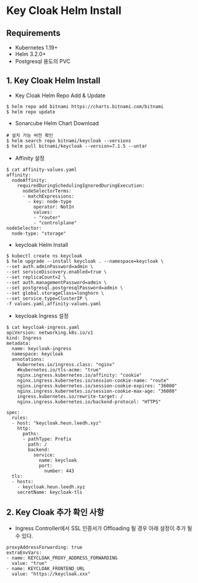 # Key Cloak Helm Install

## Requirements
-  Kubernetes 1.19+
-  Helm 3.2.0+
-  Postgresql 용도의 PVC

## 1. Key Cloak Helm Install

- Key Cloak Helm Repo Add & Update

```
$ helm repo add bitnami https://charts.bitnami.com/bitnami
$ helm repo update
```

- Sonarcube Helm Chart Download

```
# 설치 가능 버전 확인
$ helm search repo bitnami/keycloak --versions
$ helm pull bitnami/keycloak --version=7.1.5 --untar
```

- Affinity 설정

```
$ cat affinity-values.yaml
affinity:
  nodeAffinity:
    requiredDuringSchedulingIgnoredDuringExecution:
      nodeSelectorTerms:
      - matchExpressions:
        - key: node-type
          operator: NotIn
          values:
          - "router"
          - "controlplane"
nodeSelector:
  node-type: "storage"
```

- keycloak Helm Install

```
$ kubectl create ns keycloak 
$ helm upgrade --install keycloak . --namespace=keycloak \
--set auth.adminPassword=admin \
--set serviceDiscovery.enabled=true \
--set replicaCount=2 \
--set auth.managementPassword=admin \
--set postgresql.postgresqlPassword=admin \
--set global.storageClass=longhorn \
--set service.type=ClusterIP \
-f values.yaml,affinity-values.yaml
```

- keycloak Ingress 설정

```
$ cat keycloak-ingress.yaml
apiVersion: networking.k8s.io/v1
kind: Ingress
metadata:
  name: keycloak-ingress
  namespace: keycloak
  annotations:
    kubernetes.io/ingress.class: "nginx"
    #kubernetes.io/tls-acme: "true"
    nginx.ingress.kubernetes.io/affinity: "cookie"
    nginx.ingress.kubernetes.io/session-cookie-name: "route"
    nginx.ingress.kubernetes.io/session-cookie-expires: "36000"
    nginx.ingress.kubernetes.io/session-cookie-max-age: "36000"
    ingress.kubernetes.io/rewrite-target: /
    nginx.ingress.kubernetes.io/backend-protocol: "HTTPS"

spec:
  rules:
  - host: "keycloak.heun.leedh.xyz"
    http:
      paths:
      - pathType: Prefix
        path: /
        backend:
          service:
            name: keycloak
            port:
              number: 443
  tls:
  - hosts:
    - keycloak.heun.leedh.xyz
    secretName: keycloak-tls

```

## 2. Key Cloak 추가 확인 사항

- Ingress Controller에서 SSL 인증서가 Offloading 될 경우 아래 설정이 추가 될 수 있다.

```
proxyAddressForwarding: true
extraEnvVars:
- name: KEYCLOAK_PROXY_ADDRESS_FORWARDING
  value: "true"
- name: KEYCLOAK_FRONTEND_URL
  value: "https://keycloak.xxx"
```
